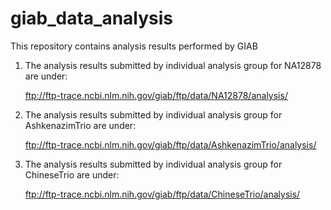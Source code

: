 # giab_data_analysis
This repository contains analysis results performed by GIAB


1. The analysis results submitted by individual analysis group for NA12878 are under:

    ftp://ftp-trace.ncbi.nlm.nih.gov/giab/ftp/data/NA12878/analysis/
    



2. The analysis results submitted by individual analysis group for AshkenazimTrio are under:

    ftp://ftp-trace.ncbi.nlm.nih.gov/giab/ftp/data/AshkenazimTrio/analysis/
    



3. The analysis results submitted by individual analysis group for ChineseTrio are under:

    ftp://ftp-trace.ncbi.nlm.nih.gov/giab/ftp/data/ChineseTrio/analysis/
    
